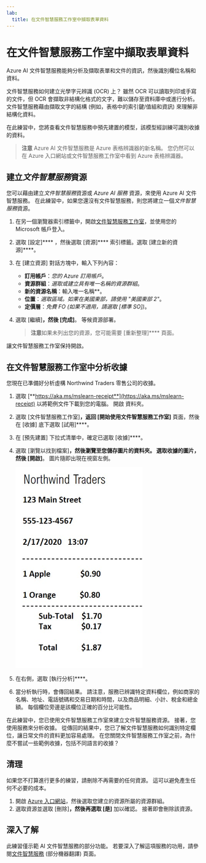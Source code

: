 ```yaml
---
lab:
  title: 在文件智慧服務工作室中擷取表單資料
---
```


# 在文件智慧服務工作室中擷取表單資料

Azure AI 文件智慧服務能夠分析及擷取表單和文件的資訊，然後識別欄位名稱和資料。 

文件智慧服務如何建立光學字元辨識 (OCR) 上？ 雖然 OCR 可以讀取列印或手寫的文件，但 OCR 會擷取非結構化格式的文字，難以儲存至資料庫中或進行分析。 文件智慧服務藉由擷取文字的結構 (例如，表格中的索引鍵/值組和資訊) 來理解非結構化資料。 

在此練習中，您將查看文件智慧服務中預先建置的模型，該模型經訓練可識別收據的資料。 

> **注意** Azure AI 文件智慧服務是 Azure 表格辨識器的新名稱。 您仍然可以在 Azure 入口網站或文件智慧服務工作室中看到 Azure 表格辨識器。

## 建立*文件智慧服務*資源

您可以藉由建立*文件智慧服務*資源或 *Azure AI 服務* 資源，來使用 Azure AI 文件智慧服務。 在此練習中，如果您還沒有文件智慧服務，則您將建立一個*文件智慧服務*資源。

1. 在另一個瀏覽器索引標籤中，開啟[文件智慧服務工作室](https://formrecognizer.appliedai.azure.com/studio)，並使用您的 Microsoft 帳戶登入。
1. 選取 [設定]**** ，然後選取 [資源]**** 索引標籤。選取 [建立新的資源]****。
1. 在 [建立資源] 對話方塊中，輸入下列內容：
    - **訂用帳戶**：*您的 Azure 訂用帳戶*。
    - **資源群組**：*選取或建立具有唯一名稱的資源群組*。
    - **新的資源名稱**：輸入唯一名稱**。
    - **位置**：*選取區域。如果在美國東部，請使用 "美國東部 2"*。
    - **定價層**：*免費 FO (如果不適用，請選取 [標準 SO])*。
1. 選取 [繼續]****，然後 [完成]****。 等候資源部署。

    >**注意**如果未列出您的資源，您可能需要 [重新整理]**** 頁面。

讓文件智慧服務工作室保持開啟。

## 在文件智慧服務工作室中分析收據

您現在已準備好分析虛構 Northwind Traders 零售公司的收據。

1. 選取 [**https://aka.ms/mslearn-receipt**](https://aka.ms/mslearn-receipt) 以將範例文件下載到您的電腦。 開啟  資料夾。 
1. 選取 [文件智慧服務工作室]****，返回 [開始使用文件智慧服務工作室]**** 頁面，然後在 [收據] 底下選取 [試用]****。
1. 在 [預先建置] 下拉式清單中，確定已選取 [收據]****。
1. 選取 [瀏覽以找到檔案]****，然後瀏覽至您儲存圖片的資料夾。 選取收據的圖片，然後 [開啟]****。 圖片隨即出現在視窗左側。

    ![Northwind 收據的螢幕擷取畫面。](media/document-intelligence/receipt.jpg)

1. 在右側，選取 [執行分析]****。
1. 當分析執行時，會傳回結果。 請注意，服務已辨識特定資料欄位，例如商家的名稱、地址、電話號碼和交易日期和時間，以及商品明細、小計、稅金和總金額。 每個欄位旁邊是該欄位正確的百分比可能性。

在此練習中，您已使用文件智慧服務工作室來建立文件智慧服務資源。 接著，您使用服務來分析收據。 從傳回的結果中，您已了解文件智慧服務如何識別特定欄位，讓日常文件的資料更加容易處理。 在您關閉文件智慧服務工作室之前，為什麼不嘗試一些範例收據，包括不同語言的收據？

## 清理

如果您不打算進行更多的練習，請刪除不再需要的任何資源。 這可以避免產生任何不必要的成本。

1. 開啟 [Azure 入口網站]( https://portal.azure.com)，然後選取您建立的資源所屬的資源群組。
1. 選取資源並選取 [刪除]****，然後再選取 [是]**** 加以確認。 接著即會刪除該資源。

## 深入了解

此練習僅示範 AI 文件智慧服務的部分功能。 若要深入了解這項服務的功用，請參閱[文件智慧服務](https://learn.microsoft.com/azure/ai-services/document-intelligence/overview?view=doc-intel-3.1.0) (部分機器翻譯) 頁面。

